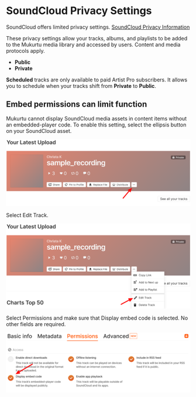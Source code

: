 # SoundCloud Privacy Settings

SoundCloud offers limited privacy settings. [SoundCloud Privacy Information](https://help.soundcloud.com/hc/en-us/articles/115003562388-Changing-your-track-s-privacy-setting)

These privacy settings allow your tracks, albums, and playlists to be added to the Mukurtu media library and accessed by users. Content and media protocols apply. 
- **Public**
- **Private** 

**Scheduled** tracks are only available to paid Artist Pro subscribers. It allows you to schedule when your tracks shift from **Private** to **Public**.

## Embed permissions can limit function

Mukurtu cannot display SoundCloud media assets in content items without an embedded-player code. To enable this setting, select the ellipsis button on your SoundCloud asset.

![SoundCloud Permissions](../embeds/SoundCloudpermission1.png)

Select Edit Track.

![SoundCloud Permissions](../embeds/SoundCloudpermission2.png)

Select Permissions and make sure that Display embed code is selected. No other fields are required.

![SoundCloud Permissions](../embeds/SoundCloudpermission3.png)